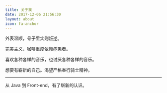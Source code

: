```yaml
---
title: 关于我
date: 2017-12-06 21:56:30
layout: about
icon: fa-anchor
---
```


外表温顺，骨子里实则叛逆。

完美主义，咖啡重度依赖症患者。

喜欢各种各样的音乐，也讨厌各种各样的音乐。

想要有崭新的自己。渴望严格奉行骑士精神。

---

从 Java 到 Front-end，有了崭新的认识。